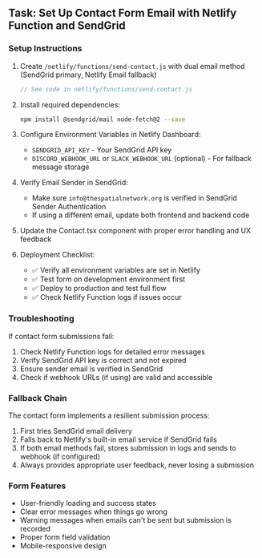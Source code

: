 ## Task: Set Up Contact Form Email with Netlify Function and SendGrid

### Setup Instructions

1. Create `/netlify/functions/send-contact.js` with dual email method (SendGrid primary, Netlify Email fallback)
   ```js
   // See code in netlify/functions/send-contact.js
   ```

2. Install required dependencies:
   ```bash
   npm install @sendgrid/mail node-fetch@2 --save
   ```

3. Configure Environment Variables in Netlify Dashboard:
   - `SENDGRID_API_KEY` - Your SendGrid API key
   - `DISCORD_WEBHOOK_URL` or `SLACK_WEBHOOK_URL` (optional) - For fallback message storage

4. Verify Email Sender in SendGrid:
   - Make sure `info@thespatialnetwork.org` is verified in SendGrid Sender Authentication
   - If using a different email, update both frontend and backend code

5. Update the Contact.tsx component with proper error handling and UX feedback

6. Deployment Checklist:
   - ✅ Verify all environment variables are set in Netlify
   - ✅ Test form on development environment first
   - ✅ Deploy to production and test full flow
   - ✅ Check Netlify Function logs if issues occur

### Troubleshooting

If contact form submissions fail:
1. Check Netlify Function logs for detailed error messages
2. Verify SendGrid API key is correct and not expired
3. Ensure sender email is verified in SendGrid
4. Check if webhook URLs (if using) are valid and accessible

### Fallback Chain

The contact form implements a resilient submission process:
1. First tries SendGrid email delivery
2. Falls back to Netlify's built-in email service if SendGrid fails
3. If both email methods fail, stores submission in logs and sends to webhook (if configured)
4. Always provides appropriate user feedback, never losing a submission

### Form Features

- User-friendly loading and success states
- Clear error messages when things go wrong
- Warning messages when emails can't be sent but submission is recorded
- Proper form field validation
- Mobile-responsive design